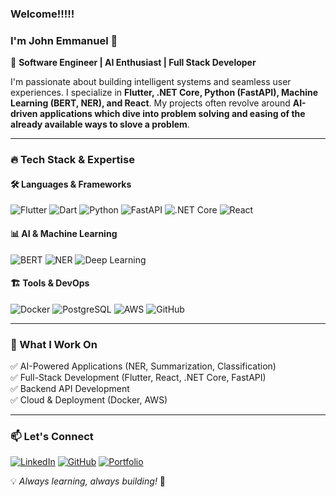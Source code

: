 ### Welcome!!!!!
### I'm John Emmanuel 👋

🚀 **Software Engineer | AI Enthusiast | Full Stack Developer**

I'm passionate about building intelligent systems and seamless user experiences. I specialize in **Flutter, .NET Core, Python (FastAPI), Machine Learning (BERT, NER), and React**. My projects often revolve around **AI-driven applications which dive into problem solving and easing of the already available ways to slove a problem**.

---

### 🔥 Tech Stack & Expertise

#### 🛠️ Languages & Frameworks
![Flutter](https://img.shields.io/badge/Flutter-02569B?style=for-the-badge&logo=flutter&logoColor=white)
![Dart](https://img.shields.io/badge/Dart-0175C2?style=for-the-badge&logo=dart&logoColor=white)
![Python](https://img.shields.io/badge/Python-3776AB?style=for-the-badge&logo=python&logoColor=white)
![FastAPI](https://img.shields.io/badge/FastAPI-009688?style=for-the-badge&logo=fastapi&logoColor=white)
![.NET Core](https://img.shields.io/badge/.NET-512BD4?style=for-the-badge&logo=dotnet&logoColor=white)
![React](https://img.shields.io/badge/React-20232A?style=for-the-badge&logo=react&logoColor=61DAFB)

#### 📊 AI & Machine Learning
![BERT](https://img.shields.io/badge/BERT-NLP-orange?style=for-the-badge)
![NER](https://img.shields.io/badge/NER-Entity%20Recognition-blue?style=for-the-badge)
![Deep Learning](https://img.shields.io/badge/Deep%20Learning-Neural%20Networks-red?style=for-the-badge)

#### 🏗️ Tools & DevOps
![Docker](https://img.shields.io/badge/Docker-2496ED?style=for-the-badge&logo=docker&logoColor=white)
![PostgreSQL](https://img.shields.io/badge/PostgreSQL-336791?style=for-the-badge&logo=postgresql&logoColor=white)
![AWS](https://img.shields.io/badge/AWS-232F3E?style=for-the-badge&logo=amazon-aws&logoColor=white)
![GitHub](https://img.shields.io/badge/GitHub-181717?style=for-the-badge&logo=github&logoColor=white)

---

### 🎯 What I Work On
✅ AI-Powered Applications (NER, Summarization, Classification)  
✅ Full-Stack Development (Flutter, React, .NET Core, FastAPI)    
✅ Backend API Development  
✅ Cloud & Deployment (Docker, AWS)

---

### 📫 Let's Connect
[![LinkedIn](https://img.shields.io/badge/LinkedIn-0A66C2?style=for-the-badge&logo=linkedin&logoColor=white)]([https://linkedin.com/in/yourprofile](https://www.linkedin.com/in/john-emmanuelraj/))
[![GitHub](https://img.shields.io/badge/GitHub-181717?style=for-the-badge&logo=github&logoColor=white)](https://github.com/john672000)
[![Portfolio](https://img.shields.io/badge/Portfolio-ff5722?style=for-the-badge&logo=google-chrome&logoColor=white)]([https://yourportfolio.com](https://john672000.github.io/JohnE_Portfolio/))

💡 *Always learning, always building!* 🚀


<!--
**john672000/john672000** is a ✨ _special_ ✨ repository because its `README.md` (this file) appears on your GitHub profile.

Here are some ideas to get you started:

- 🔭 I’m currently working on ...
- 🌱 I’m currently learning ...
- 👯 I’m looking to collaborate on ...
- 🤔 I’m looking for help with ...
- 💬 Ask me about ...
- 📫 How to reach me: ...
- 😄 Pronouns: ...
- ⚡ Fun fact: ...
-->
